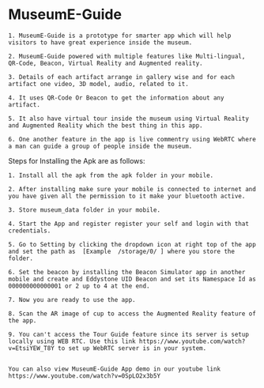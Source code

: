 # MuseumE-Guide

	1. MuseumE-Guide is a prototype for smarter app which will help visitors to have great experience inside the museum.

	2. MuseumE-Guide powered with multiple features like Multi-lingual, QR-Code, Beacon, Virtual Reality and Augmented reality.

	3. Details of each artifact arrange in gallery wise and for each artifact one video, 3D model, audio, related to it.
 
	4. It uses QR-Code Or Beacon to get the information about any artifact.

	5. It also have virtual tour inside the museum using Virtual Reality and Augmented Reality which the best thing in this app. 

	6. One another feature in the app is live commentry using WebRTC where a man can guide a group of people inside the museum.
	


Steps for Installing the Apk are as follows:

	1. Install all the apk from the apk folder in your mobile.

	2. After installing make sure your mobile is connected to internet and you have given all the permission to it make your bluetooth active.
	
	3. Store museum_data folder in your mobile.

	4. Start the App and register register your self and login with that credentials.

	5. Go to Setting by clicking the dropdown icon at right top of the app and set the path as	[Example  /storage/0/ ] where you store the folder.
	
	6. Set the beacon by installing the Beacon Simulator app in another mobile and create and Eddystone UID Beacon and set its Namespace Id as 000000000000001 or 2 up to 4 at the end.

	7. Now you are ready to use the app.

	8. Scan the AR image of cup to access the Augmented Reality feature of the app.

	9. You can't access the Tour Guide feature since its server is setup locally using WEB RTC. Use this link https://www.youtube.com/watch?v=EtsiYEW_T8Y to set up WebRTC server is in your system.
	

	You can also view MuseumE-Guide App demo in our youtube link https://www.youtube.com/watch?v=0SpLO2x3b5Y